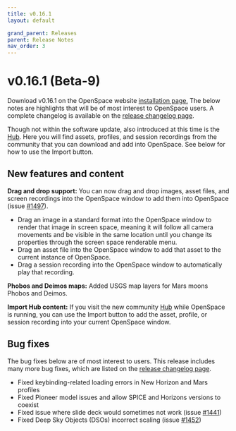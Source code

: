 ```yaml
---
title: v0.16.1
layout: default

grand_parent: Releases
parent: Release Notes
nav_order: 3
---
```


# v0.16.1 (Beta-9)

Download v0.16.1 on the OpenSpace website [installation page.](https://openspaceproject.com/version0161) The below notes are highlights that will be of most interest to OpenSpace users. A complete changelog is available on the [release changelog page](/docs/general/releases/changelog.html#beta-9).

Though not within the software update, also introduced at this time is the [Hub](http://hub.openspaceproject.com/). Here you will find assets, profiles, and session recordings from the community that you can download and add into OpenSpace. See below for how to use the Import button.

## New features and content

**Drag and drop support:** You can now drag and drop images, asset files, and screen recordings into the OpenSpace window to add them into OpenSpace (issue [#1497](https://github.com/OpenSpace/OpenSpace/pull/1497)).
  - Drag an image in a standard format into the OpenSpace window to render that image in screen space, meaning it will follow all camera movements and be visible in the same location until you change its properties through the screen space renderable menu.
  - Drag an asset file into the OpenSpace window to add that asset to the current instance of OpenSpace.
  - Drag a session recording into the OpenSpace window to automatically play that recording.

**Phobos and Deimos maps:** Added USGS map layers for Mars moons Phobos and Deimos.

**Import Hub content:** If you visit the new community [Hub](http://hub.openspaceproject.com/) while OpenSpace is running, you can use the Import button to add the asset, profile, or session recording into your current OpenSpace window.

## Bug fixes
The bug fixes below are of most interest to users. This release includes many more bug fixes, which are listed on the [release changelog page](/docs/general/releases/changelog.html#beta-9).

  - Fixed keybinding-related loading errors in New Horizon and Mars profiles
  - Fixed Pioneer model issues and allow SPICE and Horizons versions to coexist
  - Fixed issue where slide deck would sometimes not work (issue [#1441](https://github.com/OpenSpace/OpenSpace/pull/1441))
  - Fixed Deep Sky Objects (DSOs) incorrect scaling (issue [#1452](https://github.com/OpenSpace/OpenSpace/pull/1452))
